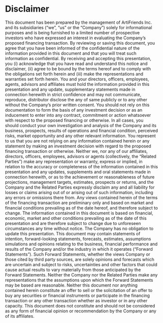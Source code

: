 # Disclaimer

This document has been prepared by the management of ArtiFriends Inc. and its subsidiaries (“we”, “us” or the “Company”) solely for informational purposes and is being furnished to a limited number of prospective investors who have expressed an interest in evaluating the Company’s proposed financing transaction. By reviewing or saving this document, you agree that you have been informed of the confidential nature of the information provided in this document and that you will treat such information as confidential. By receiving and accepting this presentation, you (i) acknowledge that you have read and understand this notice and disclaimer, (ii) agree to be bound by the terms hereof and to comply with the obligations set forth herein and (iii) make the representations and warranties set forth herein. You and your directors, officers, employees, agents, advisors and affiliates must hold the information provided in this presentation and any update, supplementary statements made in connection herewith in strict confidence and may not communicate, reproduce, distributor disclose the any of same publicly or to any other without the Company’s prior written consent. You should not rely on this documentation to form the basis of any investment decision or as an inducement to enter into any contract, commitment or action whatsoever with respect to the proposed financing or otherwise. In all cases, you should conduct your own investigation and analysis of the Company and its business, prospects, results of operations and financial condition, perceived risks, market opportunity and any other relevant information. You represent to us that you are not relying on any information contained herein or any statement by making an investment decision with regard to the proposed financing transaction or otherwise. Neither we, nor any of our affiliates, directors, officers, employees, advisors or agents (collectively, the “Related Parties”) make any representation or warranty, express or implied, in relation to the accuracy or completeness of the information contained in this presentation and any updates, supplements and oral statements made in connection herewith, or as to the achievement or reasonableness of future projections, management targets, estimates, prospects or returns, and the Company and the Related Parties expressly disclaim any and all liability for losses or claims arising out of or arising out of such information, including any errors or omissions there from. Any views contained herein of the terms of the financing transaction are preliminary only and based on market and financial conditions prevailing as of the date hereof, and therefore subject to change. The information contained in this document is based on financial, economic, market and other conditions prevailing as of the date of this presentation and are therefore subject to change due to unforeseen circumstances any time without notice. The Company has no obligation to update this presentation. This document may contain statements of intention, forward-looking statements, forecasts, estimates, assumptions simulations and opinions relating to the business, financial performance and results of the Company and/or the industry in which it operates (“Forward Statements”). Such Forward Statements, whether the views Company or those cited by third party sources, are solely opinions and forecasts which are uncertain and subject to risks, uncertainties and other factors that could cause actual results to vary materially from those anticipated by the Forward Statements. Neither the Company nor the Related Parties make any representations that the assumptions upon which the Forward Statements may be based are reasonable. Neither this document nor anything contained herein constitute an offer to sell or the solicitation of an offer to buy any securities or financial instruments or participate in the financing transaction or any other transaction whether as investor or in any other capacity. This document does not constitute and should not be considered as any form of financial opinion or recommendation by the Company or any of its affiliates.
